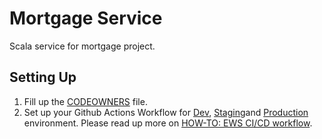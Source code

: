 # Mortgage Service

Scala service for mortgage project.

## Setting Up

1. Fill up the [CODEOWNERS](./.github/CODEOWNERS) file.
2. Set up your Github Actions Workflow for [Dev](.github/workflows/development-cicd.yml), [Staging](.github/workflows/staging-cicd.yml)and [Production](.github/workflows/production-cicd.yml) environment. Please read up more on [HOW-TO: EWS CI/CD workflow](https://engine-by-ml.atlassian.net/wiki/spaces/D/pages/3285745701/HOW-TO+EWS+CI+CD+Deployment+Workflow#Proposed-Solution%3A).
